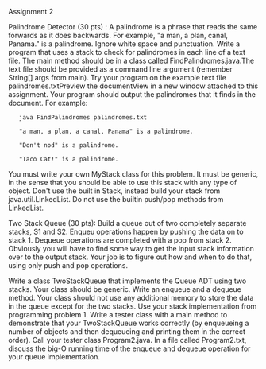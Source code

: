 Assignment 2

Palindrome Detector (30 pts) : A palindrome is a phrase that reads the same forwards as it does backwards. For example, "a man, a plan, canal, Panama." is a palindrome. Ignore white space and punctuation. Write a program that uses a stack to check for palindromes in each line of a text file. The main method should be in a class called FindPalindromes.java.The text file should be provided as a command line argument (remember String[] args from main). Try your program on the example text file palindromes.txtPreview the documentView in a new window attached to this assignment. Your program should output the palindromes that it finds in the document. For example:

       java FindPalindromes palindromes.txt

       "a man, a plan, a canal, Panama" is a palindrome.

       "Don't nod" is a palindrome.

       "Taco Cat!" is a palindrome.

You must write your own MyStack class for this problem.
 It must be generic,
 in the sense that you should be able to use this stack with any type of object.  Don't use the built in Stack, instead build your stack from java.util.LinkedList.  Do not use the builtin push/pop methods from LinkedList. 

Two Stack Queue (30 pts):  Build a queue out of two completely separate stacks, S1 and S2. Enqueu operations happen by pushing the data on to stack 1.  Dequeue operations are completed with a pop from stack 2.  Obviously you will have to find some way to get the input stack information over to the output stack.  Your job is to figure out how and when to do that, using only push and pop operations.

Write a class TwoStackQueue that implements the Queue ADT using two stacks. Your class should be generic. Write an enqueue and a dequeue method. Your class should not use any additional memory to store the data in the queue except for the two stacks. Use your stack implementation from programming problem 1.
Write a tester class with a main method to demonstrate that your TwoStackQueue works correctly (by enqueueing a number of objects and then dequeueing and printing them in the correct order).   Call your tester class Program2.java.
In a file called Program2.txt, discuss the big-O running time of the enqueue and dequeue operation for your queue implementation.
